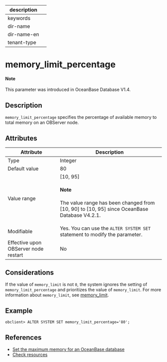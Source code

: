 | description ||
|---|---|
| keywords ||
| dir-name ||
| dir-name-en ||
| tenant-type ||

# memory_limit_percentage

<main id="notice" type='explain'>
  <h4>Note</h4>
  <p>This parameter was introduced in OceanBase Database V1.4. </p>
</main>

## Description

`memory_limit_percentage` specifies the percentage of available memory to total memory on an OBServer node.

## Attributes

| **Attribute** | **Description** |
|------------------|------------|
| Type | Integer |
| Default value | 80 |
| Value range | [10, 95] <main id="notice" type='explain'><h4>Note</h4><p>The value range has been changed from [10, 90] to [10, 95] since OceanBase Database V4.2.1. </p></main> |
| Modifiable | Yes. You can use the `ALTER SYSTEM SET` statement to modify the parameter.  |
| Effective upon OBServer node restart | No |

## Considerations

If the value of `memory_limit` is not `0`, the system ignores the setting of `memory_limit_percentage` and prioritizes the value of `memory_limit`. For more information about `memory_limit`, see [memory_limit](13500.memory_limit.md).

## Example

```shell
obclient> ALTER SYSTEM SET memory_limit_percentage='80';
```

## References

* [Set the maximum memory for an OceanBase database](../../../../700.reference/200.system-management/700.memory-management/300.maximum-database-memory.md)
* [Check resources](../../../../400.deploy/500.deploy-oceanbase-database-community-edition/200.local-deployment/200.environment-and-configuration-checks/100.view-resources-optional.md)
